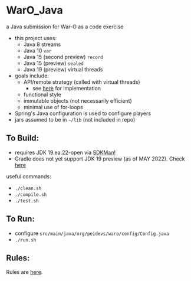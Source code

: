 
WarO_Java
=========

a Java submission for War-O as a code exercise

* this project uses:
    - Java 8 streams
    - Java 10 `var`
    - Java 15 (second preview) `record`
    - Java 15 (preview) `sealed`
    - Java 19 (preview) virtual threads
* goals include: 
    - API/remote strategy (called with virtual threads)
        - see [here](https://github.com/codetojoy/WarO_Strategy_API_Java) for implementation
    - functional style
    - immutable objects (not necessarily efficient)
    - minimal use of for-loops
* Spring's Java configuration is used to configure players
* jars assumed to be in `~/lib` (not included in repo)

To Build:
---------

* requires JDK 19.ea.22-open via [SDKMan!](https://sdkman.io/)
* Gradle does not yet support JDK 19 preview (as of MAY 2022). Check [here](https://docs.gradle.org/current/userguide/compatibility.html)

useful commands:

* `./clean.sh`
* `./compile.sh`
* `./test.sh`

To Run:
---------

* configure `src/main/java/org/peidevs/waro/config/Config.java`
* `./run.sh`

Rules:
---------

Rules are [here](Rules.md).
